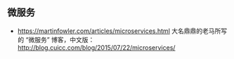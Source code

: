 ## 微服务

* https://martinfowler.com/articles/microservices.html
大名鼎鼎的老马所写的 “微服务” 博客，中文版：http://blog.cuicc.com/blog/2015/07/22/microservices/

